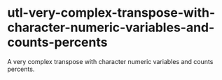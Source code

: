 # utl-very-complex-transpose-with-character-numeric-variables-and-counts-percents
A very complex transpose with character numeric variables and counts percents.
